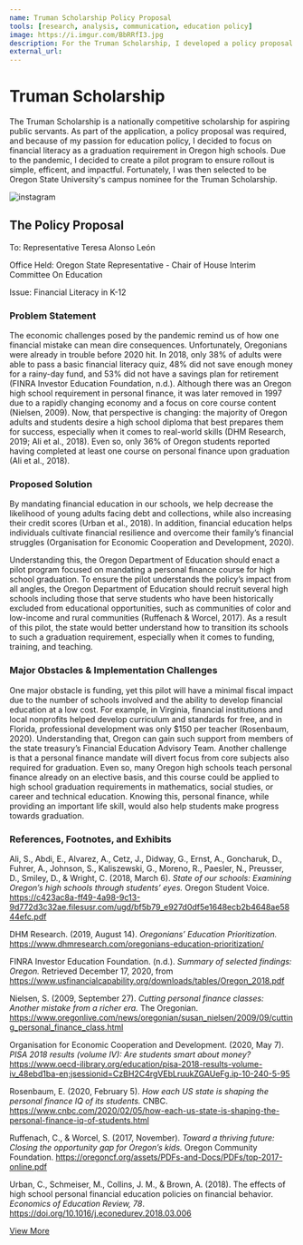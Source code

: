 ```yaml
---
name: Truman Scholarship Policy Proposal
tools: [research, analysis, communication, education policy]
image: https://i.imgur.com/BbRRfI3.jpg
description: For the Truman Scholarship, I developed a policy proposal focused on creating a pilot program for financial literacy. As a result of my scholarship application, I was chosen as Oregon State University's campus nominee.
external_url: 
---
```



# Truman Scholarship

The Truman Scholarship is a nationally competitive scholarship for aspiring public servants. As part of the application, a policy proposal was required, and because of my passion for education policy, I decided to focus on financial literacy as a graduation requirement in Oregon high schools. Due to the pandemic, I decided to create a pilot program to ensure rollout is simple, efficent, and impactful. Fortunately, I was then selected to be Oregon State University's campus nominee for the Truman Scholarship.


![instagram](https://i.imgur.com/VZL4QQb.png)

## The Policy Proposal

To: Representative Teresa Alonso León

Office Held: Oregon State Representative - Chair of House Interim Committee On Education

Issue: Financial Literacy in K-12

### Problem Statement

The economic challenges posed by the pandemic remind us of how one financial mistake can mean dire consequences. Unfortunately, Oregonians were already in trouble before 2020 hit. In 2018, only 38% of adults were able to pass a basic financial literacy quiz, 48% did not save enough money for a rainy-day fund, and 53% did not have a savings plan for retirement (FINRA Investor Education Foundation, n.d.). Although there was an Oregon high school requirement in personal finance, it was later removed in 1997 due to a rapidly changing economy and a focus on core course content (Nielsen, 2009). Now, that perspective is changing: the majority of Oregon adults and students desire a high school diploma that best prepares them for success, especially when it comes to real-world skills (DHM Research, 2019; Ali et al., 2018). Even so, only 36% of Oregon students reported having completed at least one course on personal finance upon graduation (Ali et al., 2018).

### Proposed Solution

By mandating financial education in our schools, we help decrease the likelihood of young adults facing debt and collections, while also increasing their credit scores (Urban et al., 2018). In addition, financial education helps individuals cultivate financial resilience and overcome their family’s financial struggles (Organisation for Economic Cooperation and Development, 2020).

Understanding this, the Oregon Department of Education should enact a pilot program focused on mandating a personal finance course for high school graduation. To ensure the pilot understands the policy’s impact from all angles, the Oregon Department of Education should recruit several high schools including those that serve students who have been historically excluded from educational opportunities, such as communities of color and low-income and rural communities (Ruffenach & Worcel, 2017). As a result of this pilot, the state would better understand how to transition its schools to such a graduation requirement, especially when it comes to funding, training, and teaching.

### Major Obstacles & Implementation Challenges

One major obstacle is funding, yet this pilot will have a minimal fiscal impact due to the number of schools involved and the ability to develop financial education at a low cost. For example, in Virginia, financial institutions and local nonprofits helped develop curriculum and standards for free, and in Florida, professional development was only $150 per teacher (Rosenbaum, 2020). Understanding that, Oregon can gain such support from members of the state treasury’s Financial Education Advisory Team.
Another challenge is that a personal finance mandate will divert focus from core subjects also required for graduation. Even so, many Oregon high schools teach personal finance already on an elective basis, and this course could be applied to high school graduation requirements in mathematics, social studies, or career and technical education. Knowing this, personal finance, while providing an important life skill, would also help students make progress towards graduation.

### References, Footnotes, and Exhibits

Ali, S., Abdi, E., Alvarez, A., Cetz, J., Didway, G., Ernst, A., Goncharuk, D., Fuhrer, A., Johnson, S., Kaliszewski, G., Moreno, R., Paesler, N., Preusser, D., Smiley, D., & Wright, C. (2018, March 6). *State of our schools: Examining Oregon’s high schools through students’ eyes.* Oregon Student Voice. https://c423ac8a-ff49-4a98-9c13-9d772d3c32ae.filesusr.com/ugd/bf5b79_e927d0df5e1648ecb2b4648ae5844efc.pdf

DHM Research. (2019, August 14). *Oregonians’ Education Prioritization.* https://www.dhmresearch.com/oregonians-education-prioritization/

FINRA Investor Education Foundation. (n.d.). *Summary of selected findings: Oregon.* Retrieved December 17, 2020, from https://www.usfinancialcapability.org/downloads/tables/Oregon_2018.pdf

Nielsen, S. (2009, September 27). *Cutting personal finance classes: Another mistake from a richer era.* The Oregonian. https://www.oregonlive.com/news/oregonian/susan_nielsen/2009/09/cutting_personal_finance_class.html

Organisation for Economic Cooperation and Development. (2020, May 7). *PISA 2018 results (volume IV): Are students smart about money?* https://www.oecd-ilibrary.org/education/pisa-2018-results-volume-iv_48ebd1ba-en;jsessionid=CzBH2C4rgVEbLruukZGAUeFg.ip-10-240-5-95

Rosenbaum, E. (2020, February 5). *How each US state is shaping the personal finance IQ of its students.* CNBC. https://www.cnbc.com/2020/02/05/how-each-us-state-is-shaping-the-personal-finance-iq-of-students.html

Ruffenach, C., & Worcel, S. (2017, November). *Toward a thriving future: Closing the opportunity gap for Oregon’s kids.* Oregon Community Foundation. https://oregoncf.org/assets/PDFs-and-Docs/PDFs/top-2017-online.pdf

Urban, C., Schmeiser, M., Collins, J. M., & Brown, A. (2018). The effects of high school personal financial education policies on financial behavior. *Economics of Education Review, 78*. https://doi.org/10.1016/j.econedurev.2018.03.006


<p class="text-center">

<a class="btn btn-outline-primary" href="https://docs.google.com/document/d/1MtlAkUD6i7IFPNoy_WfO1cny5Uf8oDmO90qk9CUWyP0/edit?usp=sharing" target="_blank" role="button">View More</a> 
  
</p>
